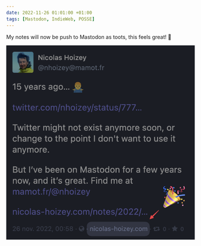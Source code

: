 ```yaml
---
date: 2022-11-26 01:01:00 +01:00
tags: [Mastodon, IndieWeb, POSSE]
---
```


My notes will now be push to Mastodon as toots, this feels great! 🎉

![A screenshot of a toot where the application used to publish is "nicolas-hoizey.com"](screenshot-mastodon-toot-from-my-own-site.png)
